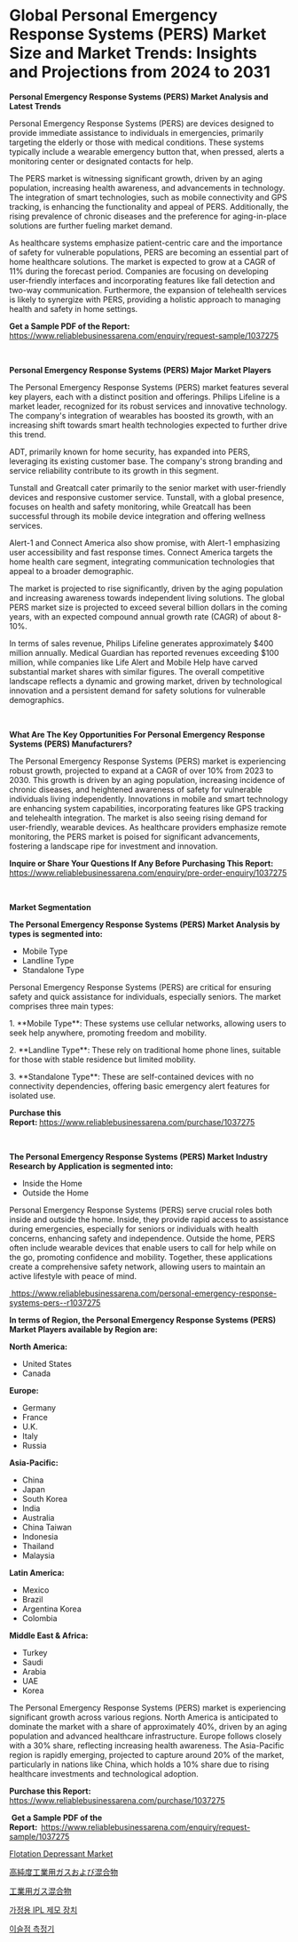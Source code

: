<p><h1>Global Personal Emergency Response Systems (PERS) Market Size and Market Trends: Insights and Projections from 2024 to 2031</h1></p><p><strong>Personal Emergency Response Systems (PERS) Market Analysis and Latest Trends</strong></p>
<p><p>Personal Emergency Response Systems (PERS) are devices designed to provide immediate assistance to individuals in emergencies, primarily targeting the elderly or those with medical conditions. These systems typically include a wearable emergency button that, when pressed, alerts a monitoring center or designated contacts for help. </p><p>The PERS market is witnessing significant growth, driven by an aging population, increasing health awareness, and advancements in technology. The integration of smart technologies, such as mobile connectivity and GPS tracking, is enhancing the functionality and appeal of PERS. Additionally, the rising prevalence of chronic diseases and the preference for aging-in-place solutions are further fueling market demand. </p><p>As healthcare systems emphasize patient-centric care and the importance of safety for vulnerable populations, PERS are becoming an essential part of home healthcare solutions. The market is expected to grow at a CAGR of 11% during the forecast period. Companies are focusing on developing user-friendly interfaces and incorporating features like fall detection and two-way communication. Furthermore, the expansion of telehealth services is likely to synergize with PERS, providing a holistic approach to managing health and safety in home settings.</p></p>
<p><strong>Get a Sample PDF of the Report:&nbsp;</strong> <a href="https://www.reliablebusinessarena.com/enquiry/request-sample/1037275">https://www.reliablebusinessarena.com/enquiry/request-sample/1037275</a></p>
<p>&nbsp;</p>
<p><strong>Personal Emergency Response Systems (PERS) Major Market Players</strong></p>
<p><p>The Personal Emergency Response Systems (PERS) market features several key players, each with a distinct position and offerings. Philips Lifeline is a market leader, recognized for its robust services and innovative technology. The company's integration of wearables has boosted its growth, with an increasing shift towards smart health technologies expected to further drive this trend.</p><p>ADT, primarily known for home security, has expanded into PERS, leveraging its existing customer base. The company's strong branding and service reliability contribute to its growth in this segment.</p><p>Tunstall and Greatcall cater primarily to the senior market with user-friendly devices and responsive customer service. Tunstall, with a global presence, focuses on health and safety monitoring, while Greatcall has been successful through its mobile device integration and offering wellness services.</p><p>Alert-1 and Connect America also show promise, with Alert-1 emphasizing user accessibility and fast response times. Connect America targets the home health care segment, integrating communication technologies that appeal to a broader demographic.</p><p>The market is projected to rise significantly, driven by the aging population and increasing awareness towards independent living solutions. The global PERS market size is projected to exceed several billion dollars in the coming years, with an expected compound annual growth rate (CAGR) of about 8-10%.</p><p>In terms of sales revenue, Philips Lifeline generates approximately $400 million annually. Medical Guardian has reported revenues exceeding $100 million, while companies like Life Alert and Mobile Help have carved substantial market shares with similar figures. The overall competitive landscape reflects a dynamic and growing market, driven by technological innovation and a persistent demand for safety solutions for vulnerable demographics.</p></p>
<p>&nbsp;</p>
<p><strong>What Are The Key Opportunities For Personal Emergency Response Systems (PERS) Manufacturers?</strong></p>
<p><p>The Personal Emergency Response Systems (PERS) market is experiencing robust growth, projected to expand at a CAGR of over 10% from 2023 to 2030. This growth is driven by an aging population, increasing incidence of chronic diseases, and heightened awareness of safety for vulnerable individuals living independently. Innovations in mobile and smart technology are enhancing system capabilities, incorporating features like GPS tracking and telehealth integration. The market is also seeing rising demand for user-friendly, wearable devices. As healthcare providers emphasize remote monitoring, the PERS market is poised for significant advancements, fostering a landscape ripe for investment and innovation.</p></p>
<p><strong>Inquire or Share Your Questions If Any Before Purchasing This Report:</strong> <a href="https://www.reliablebusinessarena.com/enquiry/pre-order-enquiry/1037275">https://www.reliablebusinessarena.com/enquiry/pre-order-enquiry/1037275</a></p>
<p>&nbsp;</p>
<p><strong>Market Segmentation</strong></p>
<p><strong>The Personal Emergency Response Systems (PERS) Market Analysis by types is segmented into:</strong></p>
<p><ul><li>Mobile Type</li><li>Landline Type</li><li>Standalone Type</li></ul></p>
<p><p>Personal Emergency Response Systems (PERS) are critical for ensuring safety and quick assistance for individuals, especially seniors. The market comprises three main types: </p><p>1. **Mobile Type**: These systems use cellular networks, allowing users to seek help anywhere, promoting freedom and mobility.</p><p>  </p><p>2. **Landline Type**: These rely on traditional home phone lines, suitable for those with stable residence but limited mobility.</p><p>3. **Standalone Type**: These are self-contained devices with no connectivity dependencies, offering basic emergency alert features for isolated use.</p></p>
<p><strong>Purchase this Report:&nbsp;</strong><a href="https://www.reliablebusinessarena.com/purchase/1037275">https://www.reliablebusinessarena.com/purchase/1037275</a></p>
<p>&nbsp;</p>
<p><strong>The Personal Emergency Response Systems (PERS) Market Industry Research by Application is segmented into:</strong></p>
<p><ul><li>Inside the Home</li><li>Outside the Home</li></ul></p>
<p><p>Personal Emergency Response Systems (PERS) serve crucial roles both inside and outside the home. Inside, they provide rapid access to assistance during emergencies, especially for seniors or individuals with health concerns, enhancing safety and independence. Outside the home, PERS often include wearable devices that enable users to call for help while on the go, promoting confidence and mobility. Together, these applications create a comprehensive safety network, allowing users to maintain an active lifestyle with peace of mind.</p></p>
<p><a href="https://www.reliablebusinessarena.com/personal-emergency-response-systems-pers--r1037275">&nbsp;https://www.reliablebusinessarena.com/personal-emergency-response-systems-pers--r1037275</a></p>
<p><strong>In terms of Region, the Personal Emergency Response Systems (PERS) Market Players available by Region are:</strong></p>
<p>
    <p> <strong> North America: </strong>
        <ul>
            <li>United States</li>
            <li>Canada</li>
        </ul>
        </p> 
    <p> <strong> Europe: </strong>
        <ul>
            <li>Germany</li>
            <li>France</li>
            <li>U.K.</li>
            <li>Italy</li>
            <li>Russia</li>
        </ul>
        </p> 
    <p> <strong> Asia-Pacific: </strong>
        <ul>
            <li>China</li>
            <li>Japan</li>
            <li>South Korea</li>
            <li>India</li>
            <li>Australia</li>
            <li>China Taiwan</li>
            <li>Indonesia</li>
            <li>Thailand</li>
            <li>Malaysia</li>
        </ul>
        </p> 
    <p> <strong> Latin America: </strong>
        <ul>
            <li>Mexico</li>
            <li>Brazil</li>
            <li>Argentina Korea</li>
            <li>Colombia</li>
        </ul>
        </p> 
    <p> <strong> Middle East & Africa: </strong>
        <ul>
            <li>Turkey</li>
            <li>Saudi</li>
            <li>Arabia</li>
            <li>UAE</li>
            <li>Korea</li>
        </ul>
    </p>
    </p>
<p><p>The Personal Emergency Response Systems (PERS) market is experiencing significant growth across various regions. North America is anticipated to dominate the market with a share of approximately 40%, driven by an aging population and advanced healthcare infrastructure. Europe follows closely with a 30% share, reflecting increasing health awareness. The Asia-Pacific region is rapidly emerging, projected to capture around 20% of the market, particularly in nations like China, which holds a 10% share due to rising healthcare investments and technological adoption.</p></p>
<p><strong>Purchase this Report: </strong><a href="https://www.reliablebusinessarena.com/purchase/1037275">https://www.reliablebusinessarena.com/purchase/1037275</a></p>
<p>&nbsp;<strong>Get a Sample PDF of the Report:&nbsp;&nbsp;</strong><a href="https://www.reliablebusinessarena.com/enquiry/request-sample/1037275">https://www.reliablebusinessarena.com/enquiry/request-sample/1037275</a></p>
<p><strong></strong></p>
<p><p><a href="https://issuu.com/reportprime-2/docs/flotation-depressant-market-size-20_74bb8f0bec73b7">Flotation Depressant Market</a></p><p><a href="https://medium.com/@giygjksk10/high-purity-industrial-gases-and-mixtures-market-%E3%81%AF-%E3%82%B3%E3%82%B9%E3%83%88%E7%AE%A1%E7%90%86%E3%81%A8%E5%8A%B9%E7%8E%87%E5%90%91%E4%B8%8A%E3%82%92%E5%84%AA%E5%85%88%E3%81%97%E3%81%BE%E3%81%99-c4c75cfda3e1">高純度工業用ガスおよび混合物</a></p><p><a href="https://medium.com/@giygjksk10/industrial-gas-mixtures-market-%E3%81%AF-%E3%82%B3%E3%82%B9%E3%83%88%E7%AE%A1%E7%90%86%E3%81%A8%E5%8A%B9%E7%8E%87%E5%90%91%E4%B8%8A%E3%82%92%E5%84%AA%E5%85%88%E3%81%97%E3%81%BE%E3%81%99-%E3%81%95%E3%82%89%E3%81%AB-%E5%A0%B1%E5%91%8A%E6%9B%B8%E3%81%AF%E5%B8%82%E5%A0%B4%E3%81%AE%E9%9C%80%E8%A6%81%E9%9D%A2%E3%81%A8%E4%BE%9B%E7%B5%A6%E9%9D%A2%E3%81%AE%E4%B8%A1%E6%96%B9%E3%82%92%E3%82%AB%E3%83%90%E3%83%BC%E3%81%97%E3%81%A6%E3%81%84%E3%81%BE%E3%81%99-industrial-gas-588631cb8030">工業用ガス混合物</a></p><p><a href="https://medium.com/@josebowitzhs/%EC%84%B8%EA%B3%84-at-home-use-ipl-hair-removal-device-market-%EC%9D%80-2024%EC%97%90%EC%84%9C-2031%EB%A1%9C-%EC%97%B0%ED%8F%89%EA%B7%A0-%EC%A6%9D%EA%B0%80%EC%9C%A8%EC%9D%84-%EB%B3%B4%EC%9D%BC-%EA%B2%83%EC%9C%BC%EB%A1%9C-%EC%98%88%EC%83%81%EB%90%A9%EB%8B%88%EB%8B%A4-844f7c44106f">가정용 IPL 제모 장치</a></p><p><a href="https://medium.com/@jeffreyennerja/%EC%84%B8%EA%B3%84-dew-point-meters-market-%EC%9D%80-2024%EC%97%90%EC%84%9C-2031%EB%A1%9C-%EC%97%B0%ED%8F%89%EA%B7%A0-%EC%A6%9D%EA%B0%80%EC%9C%A8%EC%9D%84-%EB%B3%B4%EC%9D%BC-%EA%B2%83%EC%9C%BC%EB%A1%9C-%EC%98%88%EC%83%81%EB%90%A9%EB%8B%88%EB%8B%A4-427905c06692">이슬점 측정기</a></p></p>